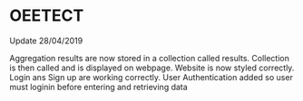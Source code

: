 # OEETECT
Update 28/04/2019

Aggregation results are now stored in a collection called results.
Collection is then called and is displayed on webpage.
Website is now styled correctly.
Login ans Sign up are working correctly.
User Authentication added so user must loginin before entering and retrieving data

